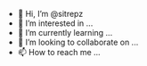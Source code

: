 - 👋 Hi, I’m @sitrepz
- 👀 I’m interested in ...
- 🌱 I’m currently learning ...
- 💞️ I’m looking to collaborate on ...
- 📫 How to reach me ...

<!---
sitrepz/sitrepz is a ✨ special ✨ repository because its `README.md` (this file) appears on your GitHub profile.
You can click the Preview link to take a look at your changes.
--->
